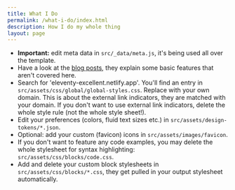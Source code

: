 ```yaml
---
title: What I Do
permalink: /what-i-do/index.html
description: How I do my whole thing
layout: page
---
```


- **Important:** edit meta data in `src/_data/meta.js`, it's being used all over the template.
- Have a look at the [blog posts](/blog/), they explain some basic features that aren't covered here.
- Search for 'eleventy-excellent.netlify.app'. You'll find an entry in `src/assets/css/global/global-styles.css`. Replace with your own domain. This is about the external link indicators, they are matched with your domain. If you don't want to use external link indicators, delete the whole style rule (not the whole style sheet!).
- Edit your preferences (colors, fluid text sizes etc.) in `src/assets/design-tokens/*.json`.
- Optional: add your custom (favicon) icons in `src/assets/images/favicon`.
- If you don't want to feature any code examples, you may delete the whole stylesheet for syntax highlighting: `src/assets/css/blocks/code.css`.
- Add and delete your custom block stylesheets in `src/assets/css/blocks/*.css`, they get pulled in your output stylesheet automatically.
